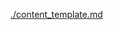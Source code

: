 [./content_template.md
](https://github.com/vibbits/training_material_template/blob/9f9e017b60696b065e68cc151a08bccd631487f6/content_template.md)
